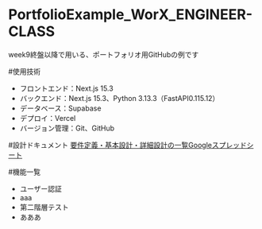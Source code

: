 # PortfolioExample_WorX_ENGINEER-CLASS
week9終盤以降で用いる、ポートフォリオ用GitHubの例です

#使用技術
* フロントエンド：Next.js 15.3
* バックエンド：Next.js 15.3、Python 3.13.3（FastAPI0.115.12）
* データベース：Supabase
* デプロイ：Vercel
* バージョン管理：Git、GitHub


#設計ドキュメント
[要件定義・基本設計・詳細設計の一覧Googleスプレッドシート](https://docs.google.com/spreadsheets/d/1yBssPgoUI_8TMwVZA2hWOLQj3-l7oirLB2FQ1YJgCww/edit?usp=sharing)

#機能一覧
* ユーザー認証
*   aaa
  * 第二階層テスト
  * あああ
